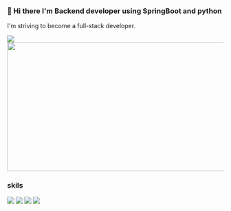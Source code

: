 ### 👋 Hi there I'm Backend developer using SpringBoot and python
I'm striving to become a full-stack developer.

<img src="https://img.shields.io/badge/diqzkvhfpqj@gmail.com-EA4335?style=flat-square&logo=gmail&logoColor=white"/>

<a href="https://github.com/devxb/gitanimals">
<img
  src="https://render.gitanimals.org/farms/Park-HyoungJoon"
  width="600"
  height="300"
/>
</a>
 
### skils
<img src="https://img.shields.io/badge/SpringBoot-6DB33F?style=flat-square&logo=SpringBoot&logoColor=white"/> <img src="https://img.shields.io/badge/react-61DAFB?style=flat-square&logo=react&logoColor=white"/> <img src="https://img.shields.io/badge/java-007396?style=flat-square&logo=java&logoColor=white"/> <img src="https://img.shields.io/badge/python-3776AB?style=flat-square&logo=python&logoColor=white"/>
